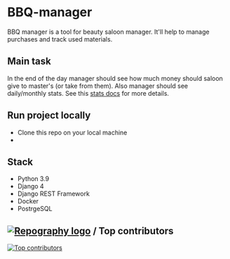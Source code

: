# BBQ-manager

BBQ manager is a tool for beauty saloon manager. It'll help to manage purchases and track used materials.

## Main task

In the end of the day manager should see how much money should saloon give to master's (or take from them). Also manager should see daily/monthly stats. See this [stats docs](./docs/stats.md) for more details.

## Run project locally

- Clone this repo on your local machine
- 

## Stack

- Python 3.9
- Django 4
- Django REST Framework
- Docker
- PostrgeSQL

## [![Repography logo](https://images.repography.com/logo.svg)](https://repography.com) / Top contributors
[![Top contributors](https://images.repography.com/28409406/Yakov-Varnaev/BBQ-manager/top-contributors/bd18c35f561de8a72274e2c10149ba50_table.svg)](https://github.com/Yakov-Varnaev/BBQ-manager/graphs/contributors)
